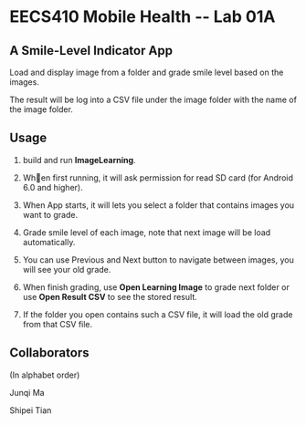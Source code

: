 # EECS410 Mobile Health -- Lab 01A

## A Smile-Level Indicator App

Load and display image from a folder and grade smile level based on the images.

The result will be log into a CSV file under the image folder with the name of the image folder.

## Usage

1. build and run **ImageLearning**.

2. When first running, it will ask permission for read SD card (for Android 6.0 and higher).

3. When App starts, it will lets you select a folder that contains images you want to grade.

4. Grade smile level of each image, note that next image will be load automatically.

5. You can use Previous and Next button to navigate between images, you will see your old grade.

6. When finish grading, use **Open Learning Image** to grade next folder or use **Open Result CSV** to see the stored result.

7. If the folder you open contains such a CSV file, it will load the old grade from that CSV file.


## Collaborators

(In alphabet order)

Junqi Ma

Shipei Tian
